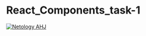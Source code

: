 # React_Components_task-1

[![Netology AHJ](https://github.com/JohnnyStorm19/RA_Components_task-1/actions/workflows/web.yml/badge.svg)](https://github.com/JohnnyStorm19/RA_Components_task-1/actions/workflows/web.yml)
